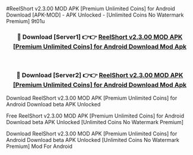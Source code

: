 #ReelShort v2.3.00 MOD APK [Premium Unlimited Coins] for Android Download [APK-MOD] - APK Unlocked - [Unlimited Coins No Watermark Premium] 9t01u



<div align="center">

<h3>🔴 Download [Server1] 👉👉 <a href="https://momento.my/?title=ReelShort_v2.3.00_MOD_APK_[Premium_Unlimited_Coins]_for_Android_Download">ReelShort v2.3.00 MOD APK [Premium Unlimited Coins] for Android Download Mod Apk</a></h3><br>

<h3>🔴 Download [Server2] 👉👉 <a href="https://momento.my/?title=ReelShort_v2.3.00_MOD_APK_[Premium_Unlimited_Coins]_for_Android_Download">ReelShort v2.3.00 MOD APK [Premium Unlimited Coins] for Android Download Mod Apk</a></h3>
</div>



Download ReelShort v2.3.00 MOD APK [Premium Unlimited Coins] for Android Download beta APK Unlocked

Free ReelShort v2.3.00 MOD APK [Premium Unlimited Coins] for Android Download beta APK Unlocked [Unlimited Coins No Watermark Premium]

Download ReelShort v2.3.00 MOD APK [Premium Unlimited Coins] for Android Download beta APK Unlocked [Unlimited Coins No Watermark Premium] Mod For Android
